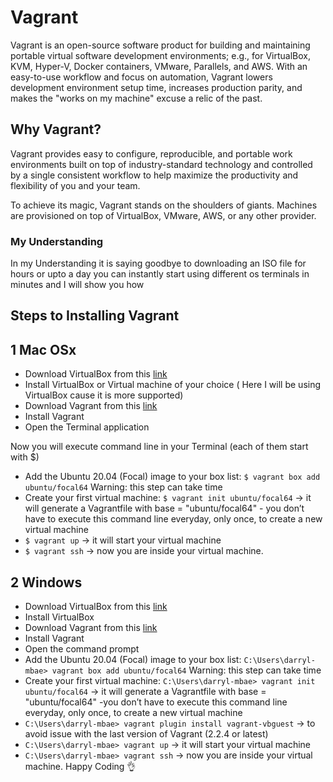 # Vagrant 
Vagrant is an open-source software product for building and maintaining portable virtual software development environments; e.g., for VirtualBox, KVM, Hyper-V, Docker containers, VMware, Parallels, and AWS.
With an easy-to-use workflow and focus on automation, Vagrant lowers development environment setup time, increases production parity, and makes the "works on my machine" excuse a relic of the past.

## Why Vagrant?
Vagrant provides easy to configure, reproducible, and portable work environments built on top of industry-standard technology and controlled by a single consistent workflow to help maximize the productivity and flexibility of you and your team.

To achieve its magic, Vagrant stands on the shoulders of giants. Machines are provisioned on top of VirtualBox, VMware, AWS, or any other provider. 

### My Understanding 
In my Understanding it is saying goodbye to downloading an ISO file for hours or upto a day you can instantly start using different os terminals in minutes and I will show you how 

## Steps to Installing Vagrant
## 1 Mac OSx
* Download VirtualBox from this [link](https://www.virtualbox.org/wiki/Downloads)
* Install VirtualBox or Virtual machine of your choice ( Here I will be using VirtualBox cause it is more supported)
* Download Vagrant from this [link](https://developer.hashicorp.com/vagrant/downloads)
* Install Vagrant
* Open the Terminal application

Now you will execute command line in your Terminal (each of them start with $)
* Add the Ubuntu 20.04 (Focal) image to your box list: 
```$ vagrant box add ubuntu/focal64```
Warning: this step can take time
* Create your first virtual machine:
```$ vagrant init ubuntu/focal64```  -> it will generate a Vagrantfile with base = "ubuntu/focal64" - you don’t have to execute this command line everyday, only once, to create a new virtual machine
* ```$ vagrant up``` -> it will start your virtual machine
* ```$ vagrant ssh``` -> now you are inside your virtual machine.

## 2 Windows
* Download VirtualBox from this [link](https://www.virtualbox.org/wiki/Downloads)
* Install VirtualBox
* Download Vagrant from this [link](https://developer.hashicorp.com/vagrant/downloads)
* Install Vagrant
* Open the command prompt
* Add the Ubuntu 20.04 (Focal) image to your box list:
```C:\Users\darryl-mbae> vagrant box add ubuntu/focal64``` Warning: this step can take time
* Create your first virtual machine:
```C:\Users\darryl-mbae> vagrant init ubuntu/focal64``` -> it will generate a Vagrantfile with base = "ubuntu/focal64" -you don’t have to execute this command line everyday, only once, to create a new virtual machine
* ```C:\Users\darryl-mbae> vagrant plugin install vagrant-vbguest``` -> to avoid issue with the last version of Vagrant (2.2.4 or latest)
* ```C:\Users\darryl-mbae> vagrant up``` -> it will start your virtual machine
* ```C:\Users\darryl-mbae> vagrant ssh``` -> now you are inside your virtual machine. Happy Coding 👌
